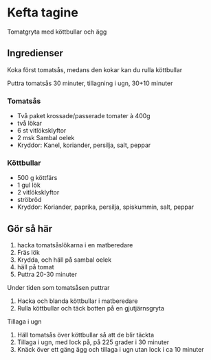 # Kefta tagine
Tomatgryta med köttbullar och ägg

## Ingredienser
Koka först tomatsås, medans den kokar kan du rulla köttbullar

Puttra tomatsås 30 minuter, tillagning i ugn, 30+10 minuter

### Tomatsås
* Två paket krossade/passerade tomater à 400g
* två lökar
* 6 st vitlöksklyftor
* 2 msk Sambal oelek
* Kryddor: Kanel, koriander, persilja, salt, peppar

### Köttbullar
* 500 g köttfärs
* 1 gul lök
* 2 vitlöksklyftor
* ströbröd
* Kryddor: Koriander, paprika, persilja, spiskummin, salt, peppar

## Gör så här
1. hacka tomatsåslökarna i en matberedare
2. Fräs lök
3. Krydda, och häll på sambal oelek
4. häll på tomat
5. Puttra 20-30 minuter

Under tiden som tomatsåsen puttrar
1. Hacka och blanda köttbullar i matberedare
2. Rulla köttbullar och täck botten på en gjutjärnsgryta

Tillaga i ugn
1. Häll tomatsås över köttbullar så att de blir täckta
2. Tillaga i ugn, med lock på, på 225 grader i 30 minuter
3. Knäck över ett gäng ägg och tillaga i ugn utan lock i ca 10 minuter
